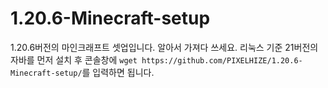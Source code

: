 # 1.20.6-Minecraft-setup

1.20.6버전의 마인크래프트 셋업입니다. 알아서 가져다 쓰세요.
리눅스 기준 21버전의 자바를 먼저 설치 후 콘솔창에 ```wget https://github.com/PIXELHIZE/1.20.6-Minecraft-setup/```를 입력하면 됩니다.

